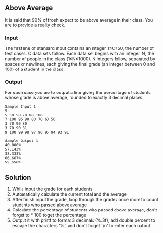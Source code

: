 ## Above Average
It is said that 90% of frosh expect to be above average in their class. You are to provide a reality check.

### Input
The first line of standard input contains an integer 1≤C≤50, the number of test cases. C data sets follow. Each data set begins with an integer, N, the number of people in the class (1≤N≤1000). N integers follow, separated by spaces or newlines, each giving the final grade (an integer between 0 and 100) of a student in the class.

### Output
For each case you are to output a line giving the percentage of students whose grade is above average, rounded to exactly 3 decimal places.

```
Sample Input 1
5
5 50 50 70 80 100
7 100 95 90 80 70 60 50
3 70 90 80
3 70 90 81
9 100 99 98 97 96 95 94 93 91

Sample Output 1
40.000%
57.143%
33.333%
66.667%
55.556%
```

## Solution
1. While input the grade for each students
2. Automatically calculate the current total and the average
3. After finish input the grade, loop through the grades once more to count students who passed above average
4. Calculate the percentage of students who passed above average, don't forget to * 100 to get the percentage
5. Output it with printf to format 3 decimals (%.3f), add double percent to escape the characters '%', and don't forget '\n' to enter each output